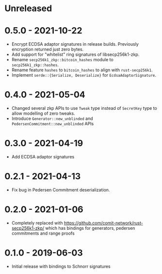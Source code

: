 # Unreleased

# 0.5.0 - 2021-10-22

- Encrypt ECDSA adaptor signatures in release builds. Previously encryption returned just zero bytes.
- Add support for "whitelist" ring signatures of libsecp256k1-zkp.
- Rename `secp256k1_zkp::bitcoin_hashes` module to `secp256k1_zkp::hashes`.
- Rename feature `hashes` to `bitcoin_hashes` to align with `rust-secp256k1`.
- Implement `serde::{Serialize, Deserialize}` for `EcdsaAdaptorSignature`.

# 0.4.0 - 2021-05-04

- Changed several zkp APIs to use `Tweak` type instead of `SecretKey` type to allow modelling of zero tweaks.
- Introduce `Generator::new_unblinded` and `PedersenCommitment::new_unblinded` APIs

# 0.3.0 - 2021-04-19

- Add ECDSA adaptor signatures

# 0.2.1 - 2021-04-13

- Fix bug in Pedersen Commitment deserialization.

# 0.2.0 - 2021-01-06

- Completely replaced with https://github.com/comit-network/rust-secp256k1-zkp/ which has
  bindings for generators, pedersen commitments and range proofs

# 0.1.0 - 2019-06-03

- Initial release with bindings to Schnorr signatures
